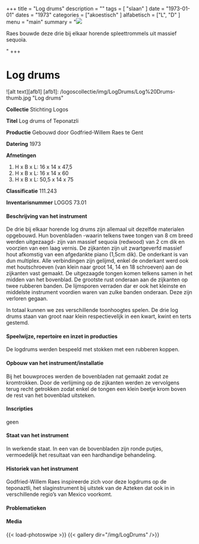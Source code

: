 ﻿+++
title = "Log drums"
description = ""
tags = [ 
"slaan"
]
date = "1973-01-01"
dates = "1973"
categories = ["akoestisch"
]
alfabetisch = ["L", "D"
]
menu = "main"
summary = "<a href='/logoscollectie/1973/log_drums'><img src='/logoscollectie/img/LogDrums/Log%20Drums-thumb.jpg'></a><p>Raes bouwde deze drie bij elkaar horende spleettrommels uit massief sequoia.  </p>"
+++


# Log drums

![alt text][afb1]
[afb1]: /logoscollectie/img/LogDrums/Log%20Drums-thumb.jpg "Log drums"

**Collectie** 
Stichting Logos

**Titel**
Log drums of Teponatzli

**Productie**
Gebouwd door Godfried-Willem Raes te Gent

**Datering**
1973

**Afmetingen**
1) H x B x L: 16 x 14 x 47,5
2) H x B x L: 16 x 14 x 60
3) H x B x L: 50,5 x 14 x 75

**Classificatie**
111.243

**Inventarisnummer**
LOGOS 73.01

#### Beschrijving van het instrument
De drie bij elkaar horende log drums zijn allemaal uit dezelfde materialen opgebouwd. Hun bovenbladen -waarin telkens twee tongen van 8 cm breed werden uitgezaagd- zijn van massief sequoia (redwood) van 2 cm dik en voorzien van een laag vernis. De zijkanten zijn uit zwartgeverfd massief hout afkomstig van een afgedankte piano (1,5cm dik). De onderkant is van dun multiplex. Alle verbindingen zijn gelijmd, enkel de onderkant werd ook met houtschroeven (van klein naar groot 14, 14 en 18 schroeven) aan de zijkanten vast gemaakt. De uitgezaagde tongen komen telkens samen in het midden van het bovenblad. De grootste rust onderaan aan de zijkanten op twee rubberen banden. De lijmsporen verraden dar er ook het kleinste en middelste instrument voordien waren van zulke banden onderaan. Deze zijn verloren gegaan.  

In totaal kunnen we zes verschillende toonhoogtes spelen. De drie log drums staan van groot naar klein respectievelijk in een kwart, kwint en terts gestemd.    

#### Speelwijze, repertoire en inzet in producties
De logdrums werden bespeeld met stokken met een rubberen koppen. 

#### Opbouw van het instrument/installatie
Bij het bouwproces werden de bovenbladen nat gemaakt zodat ze kromtrokken. Door de verlijming op de zijkanten werden ze vervolgens terug recht getrokken zodat enkel de tongen een klein beetje krom boven de rest van het bovenblad uitsteken.

#### Inscripties
geen

#### Staat van het instrument
In werkende staat. In een van de bovenbladen zijn ronde putjes, vermoedelijk het resultaat van een hardhandige behandeling.

#### Historiek van het instrument
Godfried-Willem Raes inspireerde zich voor deze logdrums op de teponaztli, het slaginstrument bij uitstek van de Azteken dat ook in in verschillende regio’s van Mexico voorkomt.


#### Problematieken

#### Media
{{< load-photoswipe >}}
{{< gallery dir="/img/LogDrums" />}}
